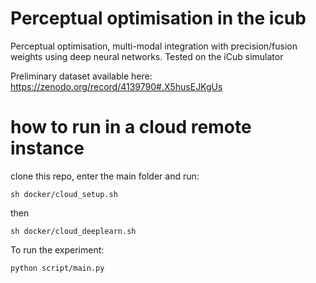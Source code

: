 # Perceptual optimisation in the icub
Perceptual optimisation, multi-modal integration with precision/fusion weights using deep neural networks.
Tested on the iCub simulator

Preliminary dataset available here:
https://zenodo.org/record/4139790#.X5husEJKgUs


# how to run in a cloud remote instance

clone this repo, enter the main folder and run:

```
sh docker/cloud_setup.sh
```

then

```
sh docker/cloud_deeplearn.sh
```

To run the experiment:


```
python script/main.py
```
